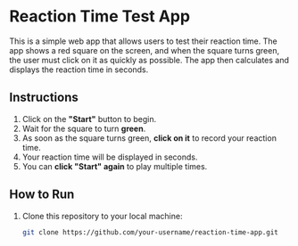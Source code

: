 # Reaction Time Test App

This is a simple web app that allows users to test their reaction time. The app shows a red square on the screen, and when the square turns green, the user must click on it as quickly as possible. The app then calculates and displays the reaction time in seconds.

## Instructions

1. Click on the **"Start"** button to begin.
2. Wait for the square to turn **green**.
3. As soon as the square turns green, **click on it** to record your reaction time.
4. Your reaction time will be displayed in seconds.
5. You can **click "Start" again** to play multiple times.

## How to Run

1. Clone this repository to your local machine:
   ```bash
   git clone https://github.com/your-username/reaction-time-app.git
